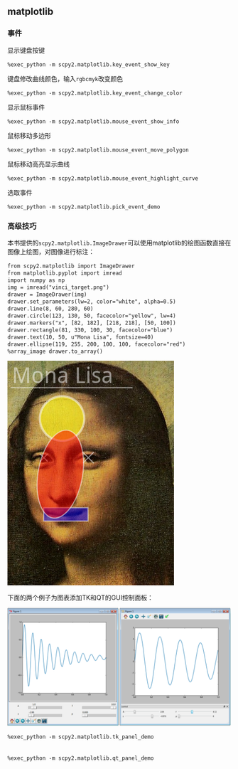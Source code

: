 
## matplotlib

### 事件

显示键盘按键


    %exec_python -m scpy2.matplotlib.key_event_show_key

键盘修改曲线颜色，输入`rgbcmyk`改变颜色


    %exec_python -m scpy2.matplotlib.key_event_change_color

显示鼠标事件


    %exec_python -m scpy2.matplotlib.mouse_event_show_info

鼠标移动多边形


    %exec_python -m scpy2.matplotlib.mouse_event_move_polygon

鼠标移动高亮显示曲线


    %exec_python -m scpy2.matplotlib.mouse_event_highlight_curve

选取事件


    %exec_python -m scpy2.matplotlib.pick_event_demo

### 高级技巧

本书提供的`scpy2.matplotlib.ImageDrawer`可以使用matplotlib的绘图函数直接在图像上绘图，对图像进行标注：


    from scpy2.matplotlib import ImageDrawer
    from matplotlib.pyplot import imread
    import numpy as np
    img = imread("vinci_target.png")
    drawer = ImageDrawer(img)
    drawer.set_parameters(lw=2, color="white", alpha=0.5)
    drawer.line(8, 60, 280, 60)
    drawer.circle(123, 130, 50, facecolor="yellow", lw=4)
    drawer.markers("x", [82, 182], [218, 218], [50, 100])
    drawer.rectangle(81, 330, 100, 30, facecolor="blue")
    drawer.text(10, 50, u"Mona Lisa", fontsize=40)
    drawer.ellipse(119, 255, 200, 100, 100, facecolor="red")
    %array_image drawer.to_array()




![png](matplotlib_files/matplotlib_16_0.png)



下面的两个例子为图表添加TK和QT的GUI控制面板：

![添加GUI面板](images/gui_panel.png "")



    %exec_python -m scpy2.matplotlib.tk_panel_demo


    %exec_python -m scpy2.matplotlib.qt_panel_demo
